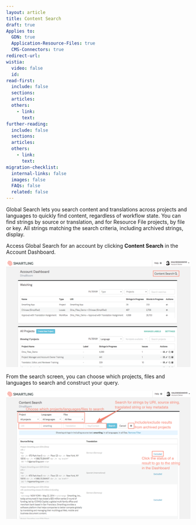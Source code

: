 ```yaml
---
layout: article
title: Content Search
draft: true
Applies to:
  GDN: true
  Application-Resource-Files: true
  CMS-Connectors: true
redirect-url:
wistia:
  video: false
  id:
read-first:
  include: false
  sections:
  articles:
  others:
    - link:
      text:
further-reading:
  include: false
  sections:
  articles:
  others:
    - link:
      text:
migration-checklist:
  internal-links: false
  images: false
  FAQs: false
  related: false
---
```



Global Search lets you search content and translations across projects and languages to quickly find content, regardless of workflow state. You can find strings by source or translation, and for Resource File projects, by file or key. All strings matching the search criteria, including archived strings, display.

Access Global Search for an account by clicking **Content Search** in the Account Dashboard.

![](/uploads/versions/globalsearch1---x----1260-728x---.png)

From the search screen, you can choose which projects, files and languages to search and construct your query.

![](/uploads/versions/globalsearch2---x----1255-870x---.png)